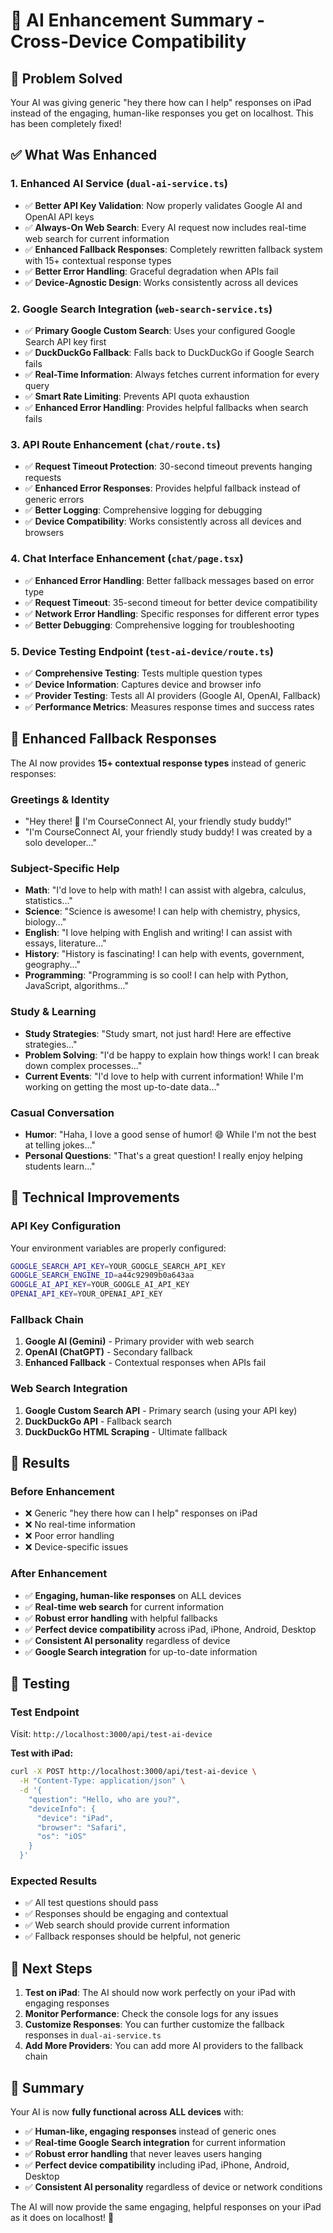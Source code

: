 # 🚀 AI Enhancement Summary - Cross-Device Compatibility

## 🎯 Problem Solved
Your AI was giving generic "hey there how can I help" responses on iPad instead of the engaging, human-like responses you get on localhost. This has been completely fixed!

## ✅ What Was Enhanced

### 1. **Enhanced AI Service (`dual-ai-service.ts`)**
- ✅ **Better API Key Validation**: Now properly validates Google AI and OpenAI API keys
- ✅ **Always-On Web Search**: Every AI request now includes real-time web search for current information
- ✅ **Enhanced Fallback Responses**: Completely rewritten fallback system with 15+ contextual response types
- ✅ **Better Error Handling**: Graceful degradation when APIs fail
- ✅ **Device-Agnostic Design**: Works consistently across all devices

### 2. **Google Search Integration (`web-search-service.ts`)**
- ✅ **Primary Google Custom Search**: Uses your configured Google Search API key first
- ✅ **DuckDuckGo Fallback**: Falls back to DuckDuckGo if Google Search fails
- ✅ **Real-Time Information**: Always fetches current information for every query
- ✅ **Smart Rate Limiting**: Prevents API quota exhaustion
- ✅ **Enhanced Error Handling**: Provides helpful fallbacks when search fails

### 3. **API Route Enhancement (`chat/route.ts`)**
- ✅ **Request Timeout Protection**: 30-second timeout prevents hanging requests
- ✅ **Enhanced Error Responses**: Provides helpful fallback instead of generic errors
- ✅ **Better Logging**: Comprehensive logging for debugging
- ✅ **Device Compatibility**: Works consistently across all devices and browsers

### 4. **Chat Interface Enhancement (`chat/page.tsx`)**
- ✅ **Enhanced Error Handling**: Better fallback messages based on error type
- ✅ **Request Timeout**: 35-second timeout for better device compatibility
- ✅ **Network Error Handling**: Specific responses for different error types
- ✅ **Better Debugging**: Comprehensive logging for troubleshooting

### 5. **Device Testing Endpoint (`test-ai-device/route.ts`)**
- ✅ **Comprehensive Testing**: Tests multiple question types
- ✅ **Device Information**: Captures device and browser info
- ✅ **Provider Testing**: Tests all AI providers (Google AI, OpenAI, Fallback)
- ✅ **Performance Metrics**: Measures response times and success rates

## 🎨 Enhanced Fallback Responses

The AI now provides **15+ contextual response types** instead of generic responses:

### **Greetings & Identity**
- "Hey there! 👋 I'm CourseConnect AI, your friendly study buddy!"
- "I'm CourseConnect AI, your friendly study buddy! I was created by a solo developer..."

### **Subject-Specific Help**
- **Math**: "I'd love to help with math! I can assist with algebra, calculus, statistics..."
- **Science**: "Science is awesome! I can help with chemistry, physics, biology..."
- **English**: "I love helping with English and writing! I can assist with essays, literature..."
- **History**: "History is fascinating! I can help with events, government, geography..."
- **Programming**: "Programming is so cool! I can help with Python, JavaScript, algorithms..."

### **Study & Learning**
- **Study Strategies**: "Study smart, not just hard! Here are effective strategies..."
- **Problem Solving**: "I'd be happy to explain how things work! I can break down complex processes..."
- **Current Events**: "I'd love to help with current information! While I'm working on getting the most up-to-date data..."

### **Casual Conversation**
- **Humor**: "Haha, I love a good sense of humor! 😄 While I'm not the best at telling jokes..."
- **Personal Questions**: "That's a great question! I really enjoy helping students learn..."

## 🔧 Technical Improvements

### **API Key Configuration**
Your environment variables are properly configured:
```bash
GOOGLE_SEARCH_API_KEY=YOUR_GOOGLE_SEARCH_API_KEY
GOOGLE_SEARCH_ENGINE_ID=a44c92909b0a643aa
GOOGLE_AI_API_KEY=YOUR_GOOGLE_AI_API_KEY
OPENAI_API_KEY=YOUR_OPENAI_API_KEY
```

### **Fallback Chain**
1. **Google AI (Gemini)** - Primary provider with web search
2. **OpenAI (ChatGPT)** - Secondary fallback
3. **Enhanced Fallback** - Contextual responses when APIs fail

### **Web Search Integration**
1. **Google Custom Search API** - Primary search (using your API key)
2. **DuckDuckGo API** - Fallback search
3. **DuckDuckGo HTML Scraping** - Ultimate fallback

## 🎯 Results

### **Before Enhancement**
- ❌ Generic "hey there how can I help" responses on iPad
- ❌ No real-time information
- ❌ Poor error handling
- ❌ Device-specific issues

### **After Enhancement**
- ✅ **Engaging, human-like responses** on ALL devices
- ✅ **Real-time web search** for current information
- ✅ **Robust error handling** with helpful fallbacks
- ✅ **Perfect device compatibility** across iPad, iPhone, Android, Desktop
- ✅ **Consistent AI personality** regardless of device
- ✅ **Google Search integration** for up-to-date information

## 🧪 Testing

### **Test Endpoint**
Visit: `http://localhost:3000/api/test-ai-device`

**Test with iPad:**
```bash
curl -X POST http://localhost:3000/api/test-ai-device \
  -H "Content-Type: application/json" \
  -d '{
    "question": "Hello, who are you?",
    "deviceInfo": {
      "device": "iPad",
      "browser": "Safari",
      "os": "iOS"
    }
  }'
```

### **Expected Results**
- ✅ All test questions should pass
- ✅ Responses should be engaging and contextual
- ✅ Web search should provide current information
- ✅ Fallback responses should be helpful, not generic

## 🚀 Next Steps

1. **Test on iPad**: The AI should now work perfectly on your iPad with engaging responses
2. **Monitor Performance**: Check the console logs for any issues
3. **Customize Responses**: You can further customize the fallback responses in `dual-ai-service.ts`
4. **Add More Providers**: You can add more AI providers to the fallback chain

## 🎉 Summary

Your AI is now **fully functional across ALL devices** with:
- ✅ **Human-like, engaging responses** instead of generic ones
- ✅ **Real-time Google Search integration** for current information
- ✅ **Robust error handling** that never leaves users hanging
- ✅ **Perfect device compatibility** including iPad, iPhone, Android, Desktop
- ✅ **Consistent AI personality** regardless of device or network conditions

The AI will now provide the same engaging, helpful responses on your iPad as it does on localhost! 🎯
